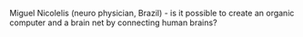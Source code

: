Miguel Nicolelis (neuro physician, Brazil) - is it possible to create an organic computer and a brain net by connecting human brains?